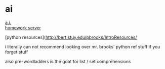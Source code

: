 # ai

[a](http://bert.stuy.edu/pbrooks/spring2019/materials/ai/ai-homepage.htm)[.](http://bert.stuy.edu/pbrooks/)[i](http://bert.stuy.edu/pbrooks/spring2019/materials/ai/ai-homepage.htm)[.](http://bert.stuy.edu/pbrooks/)  
[homework server](http://bert.stuy.edu/pbrooks/spring2019/pages.py)  

[python resources](http://bert.stuy.edu/pbrooks/IntroResources/

i literally can not recommend looking over mr. brooks' python ref stuff if you forget stuff

also pre-wordladders is the goat for list / set comprehensions 
